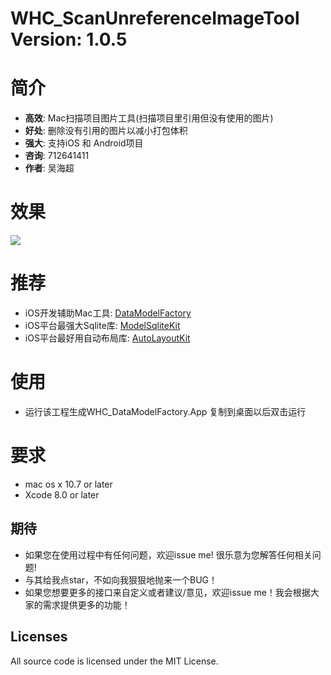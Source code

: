 # WHC_ScanUnreferenceImageTool Version: 1.0.5
简介
==============
- **高效**: Mac扫描项目图片工具(扫描项目里引用但没有使用的图片)
- **好处**: 删除没有引用的图片以减小打包体积
- **强大**: 支持iOS 和 Android项目
- **咨询**: 712641411
- **作者**: 吴海超

效果
==============
![](https://github.com/netyouli/WHC_ScanUnreferenceImageTool/blob/master/scanImage.gif)

推荐
==============
* iOS开发辅助Mac工具: [DataModelFactory](https://github.com/netyouli/WHC_DataModelFactory)
* iOS平台最强大Sqlite库: [ModelSqliteKit](https://github.com/netyouli/WHC_ModelSqliteKit)
* iOS平台最好用自动布局库: [AutoLayoutKit](https://github.com/netyouli/WHC_AutoLayoutKit)

使用
==============
* 运行该工程生成WHC_DataModelFactory.App 复制到桌面以后双击运行

要求
==============
* mac os x 10.7 or later
* Xcode 8.0 or later

## <a id="期待"></a>期待

- 如果您在使用过程中有任何问题，欢迎issue me! 很乐意为您解答任何相关问题!
- 与其给我点star，不如向我狠狠地抛来一个BUG！
- 如果您想要更多的接口来自定义或者建议/意见，欢迎issue me！我会根据大家的需求提供更多的功能！

## Licenses
All source code is licensed under the MIT License.

 
 
